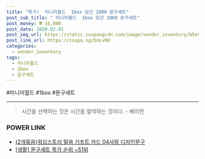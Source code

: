 ```yaml
--- 
title: "특가!  미니미월드  1box 당근 2000 문구세트" 
post_sub_title: " 미니미월드  1box 당근 2000 문구세트" 
post_money: ₩ 16,800 
post_date: 2020.02.01 
post_img_url: https://static.coupangcdn.com/image/vendor_inventory/b5e9/220a01a556f56f1d2055ce78196ef2f568c18f342e9cb339e2396a687874.jpg 
post_link_url: https://coupa.ng/bnLvNU 
categories: 
  - vendor_inventory 
tags: 
  - 미니미월드 
  - 1box 
  - 문구세트 
--- 
```

  #미니미월드 #1box #문구세트 
<hr> 

> 시간을 선택하는 것은 시간을 절약하는 것이다. - 베이컨 


### POWER LINK

* <a href="https://blog.naver.com/fasyy4321/221791923238" target="_blank">(2개묶음)워십스토리 말씀 기프트 카드 04사랑 디자인문구</a>
* <a href="https://blog.naver.com/sakai111/221792112130" target="_blank"> [생활] 문구세트 특가 순위 ~51위</a>
